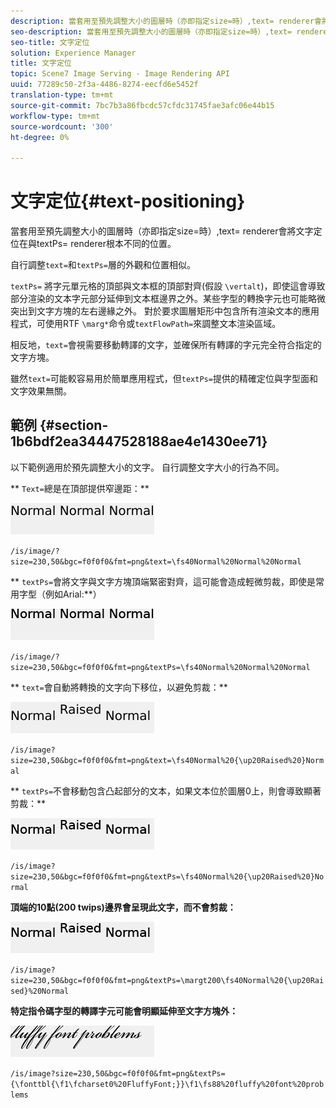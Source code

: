 ```yaml
---
description: 當套用至預先調整大小的圖層時（亦即指定size=時）,text= renderer會將文字定位在與textPs= renderer根本不同的位置。
seo-description: 當套用至預先調整大小的圖層時（亦即指定size=時）,text= renderer會將文字定位在與textPs= renderer根本不同的位置。
seo-title: 文字定位
solution: Experience Manager
title: 文字定位
topic: Scene7 Image Serving - Image Rendering API
uuid: 77289c50-2f3a-4486-8274-eecfd6e5452f
translation-type: tm+mt
source-git-commit: 7bc7b3a86fbcdc57cfdc31745fae3afc06e44b15
workflow-type: tm+mt
source-wordcount: '300'
ht-degree: 0%

---
```



# 文字定位{#text-positioning}

當套用至預先調整大小的圖層時（亦即指定size=時）,text= renderer會將文字定位在與textPs= renderer根本不同的位置。

自行調整`text=`和`textPs=`層的外觀和位置相似。

`textPs=` 將字元單元格的頂部與文本框的頂部對齊(假設 `\vertalt`)，即使這會導致部分渲染的文本字元部分延伸到文本框邊界之外。某些字型的轉換字元也可能略微突出到文字方塊的左右邊緣之外。 對於要求圖層矩形中包含所有渲染文本的應用程式，可使用RTF `\marg*`命令或`textFlowPath=`來調整文本渲染區域。

相反地，`text=`會視需要移動轉譯的文字，並確保所有轉譯的字元完全符合指定的文字方塊。

雖然`text=`可能較容易用於簡單應用程式，但`textPs=`提供的精確定位與字型面和文字效果無關。

## 範例 {#section-1b6bdf2ea34447528188ae4e1430ee71}

以下範例適用於預先調整大小的文字。 自行調整文字大小的行為不同。

** `Text=`總是在頂部提供窄邊距：**

![](assets/tp01.png)

`/is/image/?size=230,50&bgc=f0f0f0&fmt=png&text=\fs40Normal%20Normal%20Normal`

** `textPs=`會將文字與文字方塊頂端緊密對齊，這可能會造成輕微剪裁，即使是常用字型（例如Arial:**）

![](assets/tp02.png)

`/is/image/?size=230,50&bgc=f0f0f0&fmt=png&textPs=\fs40Normal%20Normal%20Normal`

** `text=`會自動將轉換的文字向下移位，以避免剪裁：**

![](assets/tp03.png)

`/is/image?size=230,50&bgc=f0f0f0&fmt=png&text=\fs40Normal%20{\up20Raised%20}Normal`

** `textPs=`不會移動包含凸起部分的文本，如果文本位於圖層0上，則會導致顯著剪裁：**

![](assets/tp04.png)

`/is/image?size=230,50&bgc=f0f0f0&fmt=png&textPs=\fs40Normal%20{\up20Raised%20}Normal`

**頂端的10點(200 twips)邊界會呈現此文字，而不會剪裁：**

![](assets/tp05.png)

`/is/image?size=230,50&bgc=f0f0f0&fmt=png&textPs=\margt200\fs40Normal%20{\up20Raised}%20Normal`

**特定指令碼字型的轉譯字元可能會明顯延伸至文字方塊外：**

![](assets/tp06.png)

`/is/image?size=230,50&bgc=f0f0f0&fmt=png&textPs={\fonttbl{\f1\fcharset0%20FluffyFont;}}\f1\fs88%20fluffy%20font%20problems`

